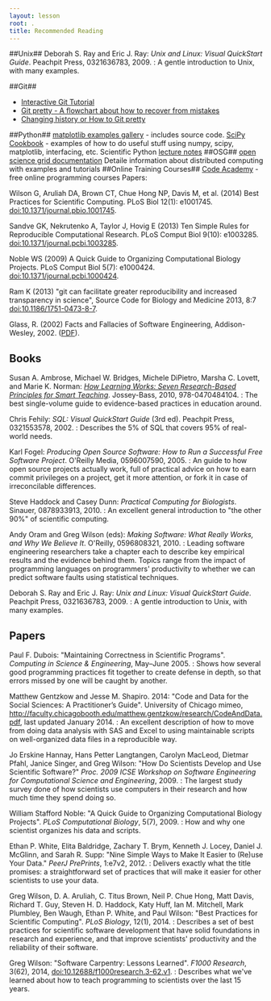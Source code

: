 ```yaml
---
layout: lesson
root: .
title: Recommended Reading
---
```

##Unix##
Deborah S. Ray and Eric J. Ray: *Unix and Linux: Visual QuickStart Guide*. Peachpit Press, 0321636783, 2009.
:   A gentle introduction to Unix, with many examples.

##Git##
* [Interactive Git Tutorial](https://try.github.io/levels/1/challenges/1)
* [Git pretty - A flowchart about how to recover from mistakes](http://justinhileman.info/article/git-pretty/)
* [Changing history or How to Git pretty](https://presentate.com/bobthecow/talks/changing-history)

##Python##
<a href="http://matplotlib.org/gallery.html">matplotlib examples gallery</a> - includes source code.
<a href="http://wiki.scipy.org/Cookbook">SciPy Cookbook</a> - examples of how to do useful stuff using numpy, scipy, matplotlib, interfacing, etc.
Scientific Python <a href="http://scipy-lectures.github.io/">lecture notes</a></li>
##OSG##
<a href="https://confluence.grid.iu.edu/display/CON/Home">open science grid documentation</a> Detaile information about distributed computing with examples and tutorials</a>
##Online Training Courses##
<a href="http://www.codecademy.com/">Code Academy</a> - free online programming courses</a>
Papers:
</p>
<p>
Wilson G, Aruliah DA, Brown CT, Chue Hong NP, Davis M, et al. (2014)  
Best Practices for Scientific Computing. PLoS Biol 12(1): e1001745. <a 
href="http://dx.doi.org/10.1371/journal.pbio.1001745">doi:10.1371/journal.pbio.1001745</a>.
</p>
<p>
Sandve GK, Nekrutenko A, Taylor J, Hovig E (2013) Ten Simple Rules for  
Reproducible Computational Research. PLoS Comput Biol 9(10): e1003285. 
<a 
href="http://dx.doi.org/10.1371/journal.pcbi.1003285">doi:10.1371/journal.pcbi.1003285</a>.
</p>
<p>
Noble WS (2009) A Quick Guide to Organizing Computational Biology 
Projects. PLoS Comput Biol 5(7): e1000424. <a 
href="http://dx.doi.org/10.1371/journal.pcbi.1000424">doi:10.1371/journal.pcbi.1000424</a>.
</p>
<p>
Ram K (2013) "git can facilitate greater reproducibility and increased
transparency in science", Source Code for Biology and Medicine 2013,
8:7 <a
href="http://dx.doi.org/10.1186/1751-0473-8-7">doi:10.1186/1751-0473-8-7</a>.
</p>
<p>
Glass, R. (2002) Facts and Fallacies of Software Engineering, Addison-Wesley, 2002. (<a href="http://ff.tu-sofia.bg/~bogi/France/SoftEng/books/Addison%20Wesley%20-%20Robert%20L%20Glass%20-%20Facts%20and%20Fallacies%20of%20Software%20Engineering.pdf">PDF</a>).
</p>



## Books

Susan A. Ambrose, Michael W. Bridges, Michele DiPietro, Marsha C. Lovett, and Marie K. Norman: *[How Learning Works: Seven Research-Based Principles for Smart Teaching](http://www.amazon.com/How-Learning-Works-Research-Based-Principles/dp/0470484101/)*. Jossey-Bass, 2010, 978-0470484104.
:   The best single-volume guide to evidence-based practices in education around.

Chris Fehily: *SQL: Visual QuickStart Guide* (3rd ed). Peachpit Press, 0321553578, 2002.
:   Describes the 5% of SQL that covers 95% of real-world needs.

Karl Fogel: *Producing Open Source Software: How to Run a Successful Free Software Project*. O'Reilly Media, 0596007590, 2005.
:   An guide to how open source projects actually work, full of practical advice on how to earn commit privileges on a project, get it more attention, or fork it in case of irreconcilable differences.

Steve Haddock and Casey Dunn: *Practical Computing for Biologists*. Sinauer, 0878933913, 2010.
:   An excellent general introduction to "the other 90%" of scientific computing.

Andy Oram and Greg Wilson (eds): *Making Software: What Really Works, and Why We Believe It*. O'Reilly, 0596808321, 2010.
:   Leading software engineering researchers take a chapter each to describe key empirical results and the evidence behind them. Topics range from the impact of programming languages on programmers' productivity to whether we can predict software faults using statistical techniques.

Deborah S. Ray and Eric J. Ray: *Unix and Linux: Visual QuickStart Guide*. Peachpit Press, 0321636783, 2009.
:   A gentle introduction to Unix, with many examples.

## Papers

Paul F. Dubois: "Maintaining Correctness in Scientific Programs". *Computing in Science & Engineering*, May–June 2005.
:   Shows how several good programming practices fit together to create defense in depth, so that errors missed by one will be caught by another.

Matthew Gentzkow and Jesse M. Shapiro. 2014: "Code and Data for the Social Sciences: A Practitioner’s Guide". University of Chicago mimeo, http://faculty.chicagobooth.edu/matthew.gentzkow/research/CodeAndData.pdf, last updated January 2014.
:   An excellent description of how to move from doing data analysis with SAS and Excel to using maintainable scripts on well-organized data files in a reproducible way.

Jo Erskine Hannay, Hans Petter Langtangen, Carolyn MacLeod, Dietmar Pfahl, Janice Singer, and Greg Wilson: "How Do Scientists Develop and Use Scientific Software?" *Proc. 2009 ICSE Workshop on Software Engineering for Computational Science and Engineering*, 2009.
:   The largest study survey done of how scientists use computers in their research and how much time they spend doing so.

William Stafford Noble: "A Quick Guide to Organizing Computational Biology Projects". *PLoS Computational Biology*, 5(7), 2009.
:   How and why one scientist organizes his data and scripts.

Ethan P. White, Elita Baldridge, Zachary T. Brym, Kenneth J. Locey, Daniel J. McGlinn, and Sarah R. Supp: "Nine Simple Ways to Make It Easier to (Re)use Your Data." *PeerJ PrePrints*, 1:e7v2, 2012.
:   Delivers exactly what the title promises: a straightforward set of practices that will make it easier for other scientists to use your data.

Greg Wilson, D. A. Aruliah, C. Titus Brown, Neil P. Chue Hong, Matt Davis, Richard T. Guy, Steven H. D. Haddock, Katy Huff, Ian M. Mitchell, Mark Plumbley, Ben Waugh, Ethan P. White, and Paul Wilson: "Best Practices for Scientific Computing". *PLoS Biology*, 12(1), 2014.
:   Describes a set of best practices for scientific software development that have solid foundations in research and experience, and that improve scientists' productivity and the reliability of their software.

Greg Wilson: "Software Carpentry: Lessons Learned". *F1000 Research*, 3(62), 2014, [doi:10.12688/f1000research.3-62.v1](doi:10.12688/f1000research.3-62.v1).
:   Describes what we've learned about how to teach programming to scientists over the last 15 years.
